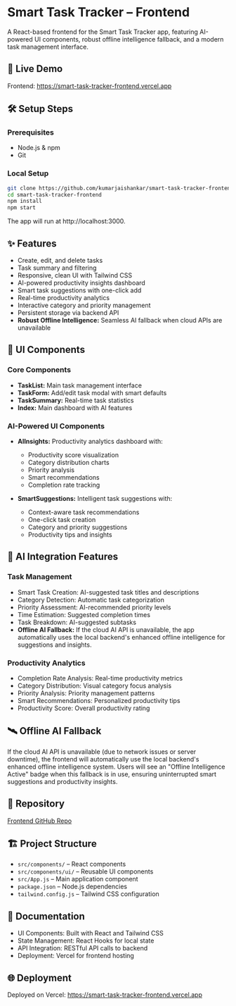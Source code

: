 # Smart Task Tracker – Frontend
A React-based frontend for the Smart Task Tracker app, featuring AI-powered UI components, robust offline intelligence fallback, and a modern task management interface.

## 🚀 Live Demo
Frontend: https://smart-task-tracker-frontend.vercel.app

## 🛠️ Setup Steps
### Prerequisites
- Node.js & npm
- Git

### Local Setup
```bash
git clone https://github.com/kumarjaishankar/smart-task-tracker-frontend.git
cd smart-task-tracker-frontend
npm install
npm start
```
The app will run at http://localhost:3000.

## ✨ Features
- Create, edit, and delete tasks
- Task summary and filtering
- Responsive, clean UI with Tailwind CSS
- AI-powered productivity insights dashboard
- Smart task suggestions with one-click add
- Real-time productivity analytics
- Interactive category and priority management
- Persistent storage via backend API
- **Robust Offline Intelligence:** Seamless AI fallback when cloud APIs are unavailable

## 🎨 UI Components
### Core Components
- **TaskList:** Main task management interface
- **TaskForm:** Add/edit task modal with smart defaults
- **TaskSummary:** Real-time task statistics
- **Index:** Main dashboard with AI features

### AI-Powered UI Components
- **AIInsights:** Productivity analytics dashboard with:
  - Productivity score visualization
  - Category distribution charts
  - Priority analysis
  - Smart recommendations
  - Completion rate tracking

- **SmartSuggestions:** Intelligent task suggestions with:
  - Context-aware task recommendations
  - One-click task creation
  - Category and priority suggestions
  - Productivity tips and insights

## 🤖 AI Integration Features
### Task Management
- Smart Task Creation: AI-suggested task titles and descriptions
- Category Detection: Automatic task categorization
- Priority Assessment: AI-recommended priority levels
- Time Estimation: Suggested completion times
- Task Breakdown: AI-suggested subtasks
- **Offline AI Fallback:** If the cloud AI API is unavailable, the app automatically uses the local backend's enhanced offline intelligence for suggestions and insights.

### Productivity Analytics
- Completion Rate Analysis: Real-time productivity metrics
- Category Distribution: Visual category focus analysis
- Priority Analysis: Priority management patterns
- Smart Recommendations: Personalized productivity tips
- Productivity Score: Overall productivity rating

## 🛰️ Offline AI Fallback
If the cloud AI API is unavailable (due to network issues or server downtime), the frontend will automatically use the local backend's enhanced offline intelligence system. Users will see an "Offline Intelligence Active" badge when this fallback is in use, ensuring uninterrupted smart suggestions and productivity insights.

## 📂 Repository
[Frontend GitHub Repo](https://github.com/kumarjaishankar/smart-task-tracker-frontend)

## 🏗️ Project Structure
- `src/components/` – React components
- `src/components/ui/` – Reusable UI components
- `src/App.js` – Main application component
- `package.json` – Node.js dependencies
- `tailwind.config.js` – Tailwind CSS configuration

## 📝 Documentation
- UI Components: Built with React and Tailwind CSS
- State Management: React Hooks for local state
- API Integration: RESTful API calls to backend
- Deployment: Vercel for frontend hosting

## 🌐 Deployment
Deployed on Vercel: https://smart-task-tracker-frontend.vercel.app